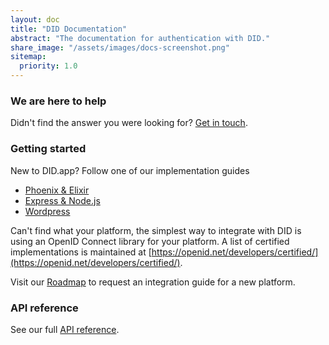 ```yaml
---
layout: doc
title: "DID Documentation"
abstract: "The documentation for authentication with DID."
share_image: "/assets/images/docs-screenshot.png"
sitemap:
  priority: 1.0
---
```


### We are here to help

Didn't find the answer you were looking for? [Get in touch](mailto:team@did.app).

### Getting started

New to DID.app? Follow one of our implementation guides

- [Phoenix & Elixir](/guides/phoenix-elixir-openid-connect-integration)
- [Express & Node.js](/guides/express-nodejs-openid-connect-integration)
- [Wordpress](/guides/wordpress-openid-connect-client-plugin-integration/)

Can't find what your platform, the simplest way to integrate with DID is using an OpenID Connect library for your platform.
A list of certified implementations is maintained at [https://openid.net/developers/certified/](https://openid.net/developers/certified/).

Visit our [Roadmap](https://did.nolt.io) to request an integration guide for a new platform.

### API reference

See our full [API reference](/docs/api).
